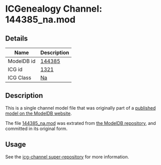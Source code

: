 # ICGenealogy Channel: 144385\_na.mod

## Details

Name | Description
---- | -----------
ModelDB id | [144385](http://senselab.med.yale.edu/ModelDB/ShowModel.cshtml?model=144385)
ICG id | [1321](http://icg.neurotheory.ox.ac.uk/channels/2/1321)
ICG Class | [Na](http://icg.neurotheory.ox.ac.uk/channels/2)

## Description

This is a single channel model file that was originally part of a [published model on the ModelDB website](http://senselab.med.yale.edu/mModelDB/ShowModel.cshtml?model=144385).

The file [144385\_na.mod](144385_na.mod) was extrated from [the ModelDB repository](http://senselab.med.yale.edu/ModelDB/ShowModel.cshtml?model=144385), and committed in its original form.

## Usage

See the [icg-channel super-repository](https://github.com/icgenealogy/icg-channels) for more information.